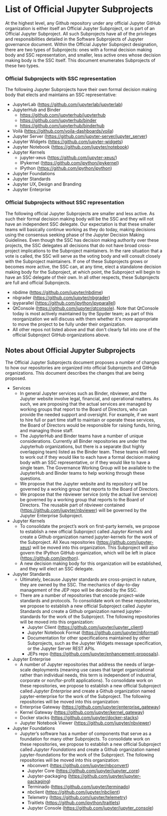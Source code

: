 # List of Official Jupyter Subprojects

At the highest level, any Github repository under any official Jupyter GitHub organization is either itself an Official Jupyter Subproject, or is part of an Official Jupyter Subproject. All such Subprojects have all of the privileges and responsibilities detailed in the Software Subprojects of Jupyter governance document. Within the Official Jupyter Subproject designation, there are two types of Subprojects: ones with a formal decision making body and SSC representation, and smaller, less active ones whose decision making body is the SSC itself. This document enumerates Subprojects of these two types.

### Official Subprojects with SSC representation

The following Jupyter Subprojects have their own formal decision making body that elects and maintains an SSC representative:

- JupyterLab (https://github.com/jupyterlab/jupyterlab)
- JupyterHub and Binder 
  - https://github.com/jupyterhub/jupyterhub
  - https://github.com/jupyterhub/binder
  - https://github.com/jupyterhub/binderhub
- Voilà (https://github.com/voila-dashboards/voila)
- Jupyter Server (https://github.com/jupyter-server/jupyter_server)
- Jupyter Widgets (https://github.com/jupyter-widgets)
- Jupyter Notebook (https://github.com/jupyter/notebook)
- Jupyter Kernels
  - jupyter-xeus (https://github.com/jupyter-xeus/)
  - IPykernel (https://github.com/ipython/ipykernel)
  - IPython (https://github.com/ipython/ipython)
- Jupyter Foundations
- Jupyter Standards
- Jupyter UX, Design and Branding
- Jupyter Enterprise

### Official Subprojects without SSC representation

The following official Jupyter Subprojects are smaller and less active. As such their formal decision making body will be the SSC and they will not have an independent SSC delegate. Our expectation is that these smaller teams will basically continue working as they do today, making decisions using the consensus seeking phase of the Jupyter Decision Making Guidelines. Even though the SSC has decision making authority over these projects, the SSC delegates all decisions that do not have broad cross-project implications to the Subproject maintainers. In the rare situation that a vote is called, the SSC will serve as the voting body and will consult closely with the Subproject maintainers. If one of these Subprojects grows or becomes more active, the SSC can, at any time, elect a standalone decision making body for the Subproject, at which point, the Subproject will begin to have an SSC delegate of their own. In all other respects, these Subprojects are full and official Subprojects.

- nbdime (https://github.com/jupyter/nbdime)
- nbgrader (https://github.com/jupyter/nbgrader)
- ipyparallel (https://github.com/ipython/ipyparallel)
- QtConsole (https://github.com/jupyter/qtconsole). Note that QtConsole today is most actively maintained by the Spyder team; as part of this reorganization we will discuss with them whether it's more appropriate to move the project to be fully under their organization.
- All other repos not listed above and that don't clearly fall into one of the official Subproject GitHub organizations above.

## Notes about Official Jupyter Subprojects

The Official Jupyter Subprojects document proposes a number of changes to how our repositories are organized into official Subprojects and GitHub organizations. This document describes the changes that are being proposed.

- Services
  - In general Jupyter services such as Binder, nbviewer, and the Jupyter website involve legal, financial, and operational matters. As such, we are proposing that the actual services are managed by working groups that report to the Board of Directors, who can provide the needed support and oversight. For example, if we want to hire full or part time staff to maintain or operate these services, the Board of Directors would be responsible for raising funds, hiring, and managing those staff.
  - The JupyterHub and Binder teams have a number of unique considerations. Currently all Binder repositories are under the Jupyterhub organizations, but there is a separate (but highly overlapping team) listed as the Binder team. These teams will need to work out if they would like to each have a formal decision making body with an SSC representative, or if they would like to have a single team. The Governance Working Group will be available to the JupyterHub and Binder teams to help working through these questions.
  - We propose that the Jupyter website and its repository will be governed by a working group that reports to the Board of Directors.
  - We propose that the nbviewer service (only the actual live service) be governed by a working group that reports to the Board of Directors. The reusable part of nbviewer contained (https://github.com/jupyter/nbviewer) will be governed by the Jupyter Enterprise Subproject.
- Jupyter Kernels
  - To consolidate the project’s work on first-party kernels, we propose to establish a new official Subproject called _Jupyter Kernels_ and create a Github organization named jupyter-kernels for the work of the Subproject. All Xeus repositories (https://github.com/jupyter-xeus) will be moved into this organization. This Subproject will also govern the IPython GitHub organization, which will be left in place (https://github.com/ipython).
  - A new decision making body for this organization will be established, and they will elect an SSC delegate.
- Jupyter Standards
  - Ultimately, because Jupyter standards are cross-project in nature, they are owned by the SSC. The mechanics of day-to-day management of the JEP repo will be decided by the SSC.
  - There are a number of repositories that encode project-wide standards and protocols. To consolidate work on these repositories, we propose to establish a new official Subproject called Jupyter Standards and create a Github organization named jupyter-standards for the work of the Subproject. The following repositories will be moved into this organization:
    - Jupyter Client (https://github.com/jupyter/jupyter_client)
    - Jupyter Notebook Format (https://github.com/jupyter/nbformat)
    - Documentation for other specifications maintained by other Subprojects, such as the Jupyter Widgets message specification, or the Jupyter Server REST APIs.
    - JEPs repo (https://github.com/jupyter/enhancement-proposals).
- Jupyter Enterprise
  - A number of Jupyter repositories that address the needs of large-scale deployments (meaning use cases that target organizational rather than individual needs, this term is independent of industrial, corporate or non/for-profit applications). To consolidate work on these repositories, we propose to establish a new official Subproject called _Jupyter Enterprise_ and create a Github organization named jupyter-enterprise for the work of the Subproject. The following repositories will be moved into this organization:
  - Enterprise Gateway (https://github.com/jupyter/enterprise_gateway)
  - Kernel Gateway (https://github.com/jupyter/kernel_gateway)
  - Docker stacks (https://github.com/jupyter/docker-stacks)
  - Jupyter Notebook Viewer (https://github.com/jupyter/nbviewer)
- Jupyter Foundations
  - Jupyter’s software has a number of components that serve as a foundation for many other Subprojects. To consolidate work on these repositories, we propose to establish a new official Subproject called _Jupyter Foundations_ and create a Github organization named jupyter-foundations for the work of the Subproject. The following repositories will be moved into this organization:
    - nbconvert (https://github.com/jupyter/nbconvert)
    - Jupyter Core (https://github.com/jupyter/jupyter_core)
    - Jupyter-packaging (https://github.com/jupyter/jupyter-packaging)
    - Terminado (https://github.com/jupyter/terminado)
    - nbclient (https://github.com/jupyter/nbclient)
    - Telemetry (https://github.com/jupyter/telemetry)
    - Traitlets (https://github.com/ipython/traitlets)
    - Jupyter Console (https://github.com/jupyter/jupyter_console)
